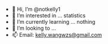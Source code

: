 - 👋 Hi, I’m @notkelly1
- 👀 I’m interested in ... statistics
- 🌱 I’m currently learning ... nothing
- 💞️ I’m looking to ... 
- 📫 Email: kelly.wangwzs@gmail.com

<!---
notkelly1/notkelly1 is a ✨ special ✨ repository because its `README.md` (this file) appears on your GitHub profile.
You can click the Preview link to take a look at your changes.
--->
